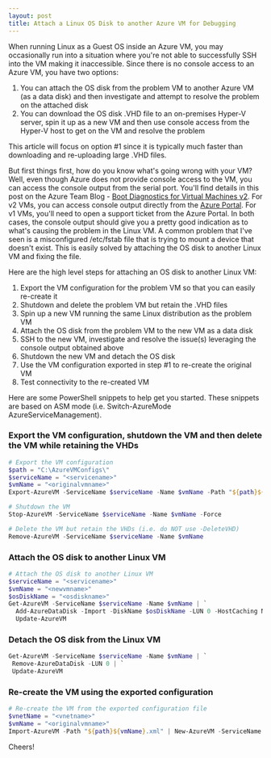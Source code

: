 ```yaml
---
layout: post
title: Attach a Linux OS Disk to another Azure VM for Debugging
---
```


When running Linux as a Guest OS inside an Azure VM, you may occasionally run into a situation where you're not able to successfully SSH into the VM making it inaccessible.  Since there is no console access to an Azure VM, you have two options:

1. You can attach the OS disk from the problem VM to another Azure VM (as a data disk) and then investigate and attempt to resolve the problem on the attached disk
2. You can download the OS disk .VHD file to an on-premises Hyper-V server, spin it up as a new VM and then use console access from the Hyper-V host to get on the VM and resolve the problem

This article will focus on option #1 since it is typically much faster than downloading and re-uploading large .VHD files.

But first things first, how do you know what's going wrong with your VM?  Well, even though Azure does not provide console access to the VM, you can access the console output from the serial port.  You'll find details in this post on the Azure Team Blog - [Boot Diagnostics for Virtual Machines v2](http://azure.microsoft.com/en-us/blog/boot-diagnostics-for-virtual-machines-v2/).  For v2 VMs, you can access console output directly from the [Azure Portal](http://portal.azure.com).  For v1 VMs, you'll need to open a support ticket from the Azure Portal.  In both cases, the console output should give you a pretty good indication as to what's causing the problem in the Linux VM.  A common problem that I've seen is a misconfigured /etc/fstab file that is trying to mount a device that doesn't exist.  This is easily solved by attaching the OS disk to another Linux VM and fixing the file.

Here are the high level steps for attaching an OS disk to another Linux VM:

1. Export the VM configuration for the problem VM so that you can easily re-create it
2. Shutdown and delete the problem VM but retain the .VHD files
3. Spin up a new VM running the same Linux distribution as the problem VM
4. Attach the OS disk from the problem VM to the new VM as a data disk
5. SSH to the new VM, investigate and resolve the issue(s) leveraging the console output obtained above
6. Shutdown the new VM and detach the OS disk
7. Use the VM configuration exported in step #1 to re-create the original VM
8. Test connectivity to the re-created VM

Here are some PowerShell snippets to help get you started.  These snippets are based on ASM mode (i.e. Switch-AzureMode AzureServiceManagement).

### Export the VM configuration, shutdown the VM and then delete the VM while retaining the VHDs ###

  ```powershell
  # Export the VM configuration
  $path = "C:\AzureVMConfigs\"
  $serviceName = "<servicename>"
  $vmName = "<originalvmname>"
  Export-AzureVM -ServiceName $serviceName -Name $vmName -Path "${path}${vmName}.xml"

  # Shutdown the VM
  Stop-AzureVM -ServiceName $serviceName -Name $vmName -Force

  # Delete the VM but retain the VHDs (i.e. do NOT use -DeleteVHD)
  Remove-AzureVM -ServiceName $serviceName -Name $vmName
  ```

### Attach the OS disk to another Linux VM ###

  ```powershell
  # Attach the OS disk to another Linux VM
  $serviceName = "<servicename>"
  $vmName = "<newvmname>"
  $osDiskName = "<osdiskname>"
  Get-AzureVM -ServiceName $serviceName -Name $vmName | `
    Add-AzureDataDisk -Import -DiskName $osDiskName -LUN 0 -HostCaching None | `
    Update-AzureVM
  ```

### Detach the OS disk from the Linux VM

   ```powershell
   Get-AzureVM -ServiceName $serviceName -Name $vmName | `
    Remove-AzureDataDisk -LUN 0 | `
    Update-AzureVM
   ```

### Re-create the VM using the exported configuration ###

  ```powershell
  # Re-create the VM from the exported configuration file
  $vnetName = "<vnetname>"
  $vmName = "<originalvmname>"
  Import-AzureVM -Path "${path}${vmName}.xml" | New-AzureVM -ServiceName $serviceName -VNetName $vnetName
  ```

Cheers!
